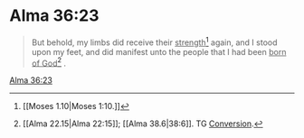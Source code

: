 # Alma 36:23

> But behold, my limbs did receive their <u>strength</u>[^a] again, and I stood upon my feet, and did manifest unto the people that I had been <u>born of God</u>[^b] .

[Alma 36:23](https://www.churchofjesuschrist.org/study/scriptures/bofm/alma/36?lang=eng&id=p23#p23)


[^a]: [[Moses 1.10|Moses 1:10.]]
[^b]: [[Alma 22.15|Alma 22:15]]; [[Alma 38.6|38:6]]. TG [Conversion](https://www.churchofjesuschrist.org/study/scriptures/tg/conversion?lang=eng).
